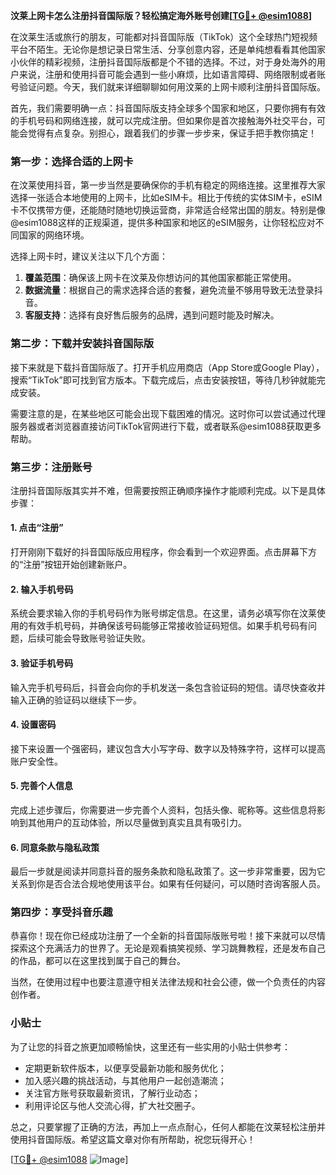 **汶莱上网卡怎么注册抖音国际版？轻松搞定海外账号创建[[TG💪+ @esim1088](https://t.me/s/esim1088)]**

在汶莱生活或旅行的朋友，可能都对抖音国际版（TikTok）这个全球热门短视频平台不陌生。无论你是想记录日常生活、分享创意内容，还是单纯想看看其他国家小伙伴的精彩视频，注册抖音国际版都是个不错的选择。不过，对于身处海外的用户来说，注册和使用抖音可能会遇到一些小麻烦，比如语言障碍、网络限制或者账号验证问题。今天，我们就来详细聊聊如何用汶莱的上网卡顺利注册抖音国际版。

首先，我们需要明确一点：抖音国际版支持全球多个国家和地区，只要你拥有有效的手机号码和网络连接，就可以完成注册。但如果你是首次接触海外社交平台，可能会觉得有点复杂。别担心，跟着我们的步骤一步步来，保证手把手教你搞定！

### 第一步：选择合适的上网卡

在汶莱使用抖音，第一步当然是要确保你的手机有稳定的网络连接。这里推荐大家选择一张适合本地使用的上网卡，比如eSIM卡。相比于传统的实体SIM卡，eSIM卡不仅携带方便，还能随时随地切换运营商，非常适合经常出国的朋友。特别是像@esim1088这样的正规渠道，提供多种国家和地区的eSIM服务，让你轻松应对不同国家的网络环境。

选择上网卡时，建议关注以下几个方面：

1. **覆盖范围**：确保该上网卡在汶莱及你想访问的其他国家都能正常使用。
2. **数据流量**：根据自己的需求选择合适的套餐，避免流量不够用导致无法登录抖音。
3. **客服支持**：选择有良好售后服务的品牌，遇到问题时能及时解决。

### 第二步：下载并安装抖音国际版

接下来就是下载抖音国际版了。打开手机应用商店（App Store或Google Play），搜索“TikTok”即可找到官方版本。下载完成后，点击安装按钮，等待几秒钟就能完成安装。

需要注意的是，在某些地区可能会出现下载困难的情况。这时你可以尝试通过代理服务器或者浏览器直接访问TikTok官网进行下载，或者联系@esim1088获取更多帮助。

### 第三步：注册账号

注册抖音国际版其实并不难，但需要按照正确顺序操作才能顺利完成。以下是具体步骤：

#### 1. 点击“注册”
打开刚刚下载好的抖音国际版应用程序，你会看到一个欢迎界面。点击屏幕下方的“注册”按钮开始创建新账户。

#### 2. 输入手机号码
系统会要求输入你的手机号码作为账号绑定信息。在这里，请务必填写你在汶莱使用的有效手机号码，并确保该号码能够正常接收验证码短信。如果手机号码有问题，后续可能会导致账号验证失败。

#### 3. 验证手机号码
输入完手机号码后，抖音会向你的手机发送一条包含验证码的短信。请尽快查收并输入正确的验证码以继续下一步。

#### 4. 设置密码
接下来设置一个强密码，建议包含大小写字母、数字以及特殊字符，这样可以提高账户安全性。

#### 5. 完善个人信息
完成上述步骤后，你需要进一步完善个人资料，包括头像、昵称等。这些信息将影响到其他用户的互动体验，所以尽量做到真实且具有吸引力。

#### 6. 同意条款与隐私政策
最后一步就是阅读并同意抖音的服务条款和隐私政策了。这一步非常重要，因为它关系到你是否合法合规地使用该平台。如果有任何疑问，可以随时咨询客服人员。

### 第四步：享受抖音乐趣

恭喜你！现在你已经成功注册了一个全新的抖音国际版账号啦！接下来就可以尽情探索这个充满活力的世界了。无论是观看搞笑视频、学习跳舞教程，还是发布自己的作品，都可以在这里找到属于自己的舞台。

当然，在使用过程中也要注意遵守相关法律法规和社会公德，做一个负责任的内容创作者。

### 小贴士

为了让您的抖音之旅更加顺畅愉快，这里还有一些实用的小贴士供参考：

- 定期更新软件版本，以便享受最新功能和服务优化；
- 加入感兴趣的挑战活动，与其他用户一起创造潮流；
- 关注官方账号获取最新资讯，了解行业动态；
- 利用评论区与他人交流心得，扩大社交圈子。

总之，只要掌握了正确的方法，再加上一点点耐心，任何人都能在汶莱轻松注册并使用抖音国际版。希望这篇文章对你有所帮助，祝您玩得开心！

[[TG💪+ @esim1088](https://t.me/s/esim1088) ![Image](https://i.postimg.cc/4NQfJmqS/Snipaste-2025-05-13-00-14-12.png)]